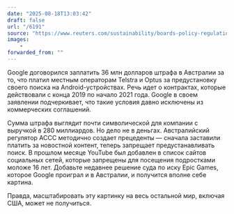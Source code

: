```yaml
---
date: "2025-08-18T13:03:42"
draft: false
url: "/6191"
source: "https://www.reuters.com/sustainability/boards-policy-regulation/google-agrees-36-million-fine-anti-competitive-deals-with-australia-telcos-2025-08-18/"
images:
    -
forwarded_from: ""
---
```


Google договорился заплатить 36 млн долларов штрафа в Австралии за то, что платил местным операторам Telstra и Optus за предустановку своего поиска на Android-устройствах. Речь идет о контрактах, которые действовали с конца 2019 по начало 2021 года. Google в своем заявлении подчеркивает, что такие условия давно исключены из коммерческих соглашений. 

Сумма штрафа выглядит почти символической для компании с выручкой в 280 миллиардов. Но дело не в деньгах. Австралийский регулятор ACCC методично создает прецеденты — сначала заставили платить за новостной контент, теперь запрещает предустанавливать поиск. В прошлом месяце YouTube был добавлен в список сайтов социальных сетей, которые запрещены для посещения подростками моложе 16 лет. Добавьте недавнее решение суда по иску Epic Games, которое Google проиграл и в Австралии, и получится вполне себе картина. 

Правда, масштабировать эту картинку на весь остальной мир, включая США, может не получиться.
